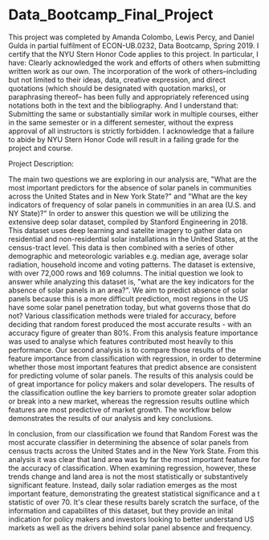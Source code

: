 # Data_Bootcamp_Final_Project


This project was completed by Amanda Colombo, Lewis Percy, and Daniel Gulda in partial fulfilment of ECON-UB.0232,
Data Bootcamp, Spring 2019. I certify that the NYU Stern Honor Code applies to this project.
In particular, I have:
Clearly acknowledged the work and efforts of others when submitting written work as our own.
The incorporation of the work of others–including but not limited to their ideas, data, creative
expression, and direct quotations (which should be designated with quotation marks), or paraphrasing thereof– 
has been fully and appropriately referenced using notations both in the text
and the bibliography.
And I understand that:
Submitting the same or substantially similar work in multiple courses, either in the same semester
or in a different semester, without the express approval of all instructors is strictly forbidden.
I acknowledge that a failure to abide by NYU Stern Honor Code will result in a failing grade for
the project and course.

Project Description:

The main two questions we are exploring in our analysis are, 
"What are the most important predictors for the absence of solar panels in communities across the United States and in New York State?" and "What are the key indicators of frequency of solar panels in communities in an area (U.S. and NY State)?"
In order to answer this question we will be utilizing the extensive deep solar dataset, compiled by Stanford Engineering in 2018. This dataset uses deep learning and satelite imagery to gather data on residential and non-residential solar installations in the United States, at the census-tract level. This data is then combined with a series of other demographic and meteorologic variables e.g. median age, average solar radiation, household income and voting patterns. The dataset is extensive, with over 72,000 rows and 169 columns. The initial question we look to answer while analyzing this dataset is, "what are the key indicators for the absence of solar panels in an area?". We aim to predict absence of solar panels because this is a more difficult prediction, most regions in the US have some solar panel penetration today, but what governs those that do not? Various classification methods were trialed for accuracy, before deciding that random forest produced the most accurate results - with an accuracy figure of greater than 80%. From this analysis feature importance was used to analyse which features contributed most heavily to this performance. Our second analysis is to compare those results of the feature importance from classification with regression, in order to determine whether those most important features that predict absence are consistent for predicting volume of solar panels. The results of this analysis could be of great importance for policy makers and solar developers. The results of the classification outline the key barriers to promote greater solar adoption or break into a new market, whereas the regression results outline which features are most predictive of market growth. The workflow below demonstrates the results of our analysis and key conclusions.

In conclusion, from our classification we found that Random Forest was the most accurate classifier in determining the absence of solar panels from census tracts across the United States and in the New York State. From this analysis it was clear that land area was by far the most important feature for the accuracy of classification. When examining regression, however, these
trends change and land area is not the most statistically or substantively significant feature. Instead, daily solar radiation emerges as the most important feature, demonstrating the greatest statistical significance and a t statistic of over 70. It's clear these results barely scratch the surface, of the information and capabilites of this dataset, but they provide an inital indication for policy makers and investors looking to better understand US markets as well as the drivers behind solar panel absence and frequency.
